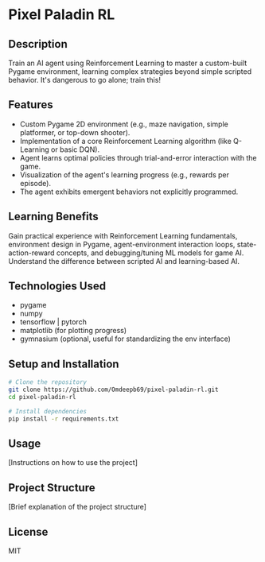 # Pixel Paladin RL

## Description
Train an AI agent using Reinforcement Learning to master a custom-built Pygame environment, learning complex strategies beyond simple scripted behavior. It's dangerous to go alone; train this!

## Features
- Custom Pygame 2D environment (e.g., maze navigation, simple platformer, or top-down shooter).
- Implementation of a core Reinforcement Learning algorithm (like Q-Learning or basic DQN).
- Agent learns optimal policies through trial-and-error interaction with the game.
- Visualization of the agent's learning progress (e.g., rewards per episode).
- The agent exhibits emergent behaviors not explicitly programmed.

## Learning Benefits
Gain practical experience with Reinforcement Learning fundamentals, environment design in Pygame, agent-environment interaction loops, state-action-reward concepts, and debugging/tuning ML models for game AI. Understand the difference between scripted AI and learning-based AI.

## Technologies Used
- pygame
- numpy
- tensorflow | pytorch
- matplotlib (for plotting progress)
- gymnasium (optional, useful for standardizing the env interface)

## Setup and Installation

```bash
# Clone the repository
git clone https://github.com/Omdeepb69/pixel-paladin-rl.git
cd pixel-paladin-rl

# Install dependencies
pip install -r requirements.txt
```

## Usage
[Instructions on how to use the project]

## Project Structure
[Brief explanation of the project structure]

## License
MIT
